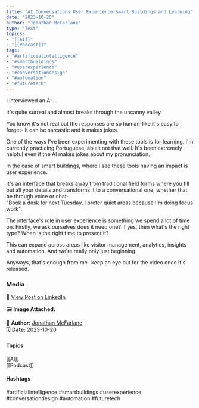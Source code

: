 ```yaml
---
title: "AI Conversations User Experience Smart Buildings and Learning"  
date: "2023-10-20"  
author: "Jonathan McFarlane"  
type: "Text"  
topics:  
- "[[AI]]"  
- "[[Podcast]]"    
tags:  
- "#artificialintelligence"  
- "#smartbuildings"  
- "#userexperience"  
- "#conversationdesign"  
- "#automation"  
- "#futuretech"  
---
```

I interviewed an AI...

It's quite surreal and almost breaks through the uncanny valley.

You know it's not real but the responses are so human-like it's easy to forget- It can be sarcastic and it makes jokes.

One of the ways I've been experimenting with these tools is for learning. I'm currently practicing Portuguese, ableit not that well. It's been extremely helpful even if the AI makes jokes about my pronunciation.

In the case of smart buildings, where I see these tools having an impact is user experience.

It's an interface that breaks away from traditional field forms where you fill out all your details and transforms it to a conversational one, whether that be through voice or chat-  
"Book a desk for next Tuesday, I prefer quiet areas because I'm doing focus work".

The interface's role in user experience is something we spend a lot of time on. Firstly, we ask ourselves does it need one? If yes, then what's the right type? When is the right time to present it?

This can expand across areas like visitor management, analytics, insights and automation. And we're really only just beginning.

Anyways, that's enough from me- keep an eye out for the video once it's released.

### Media

🔗 [View Post on LinkedIn](https://www.linkedin.com/feed/update/urn:li:activity:7120937418328866817)  
  
🖼 **Image Attached:**  
  
  
👤 **Author:** [Jonathan McFarlane](https://www.linkedin.com/in/jonathanmcfarlane/)  
🗓️ **Date:** 2023-10-20

#### Topics

[[AI]]  
[[Podcast]]  

#### Hashtags

#artificialintelligence #smartbuildings #userexperience #conversationdesign #automation #futuretech
